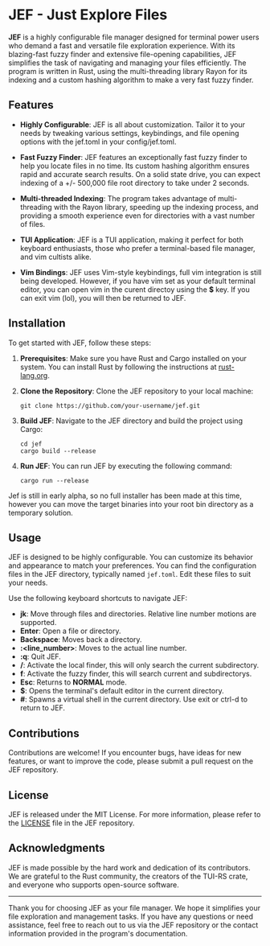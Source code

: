 # JEF - Just Explore Files

**JEF** is a highly configurable file manager designed for terminal power users who demand a fast and versatile file exploration experience. With its blazing-fast fuzzy finder and extensive file-opening capabilities, JEF simplifies the task of navigating and managing your files efficiently. The program is written in Rust, using the multi-threading library Rayon for its indexing and a custom hashing algorithm to make a very fast fuzzy finder.

## Features

- **Highly Configurable**: JEF is all about customization. Tailor it to your needs by tweaking various settings, keybindings, and file opening options with the jef.toml in your config/jef.toml.

- **Fast Fuzzy Finder**: JEF features an exceptionally fast fuzzy finder to help you locate files in no time. Its custom hashing algorithm ensures rapid and accurate search results. On a solid state drive, you can expect indexing of a +/- 500,000 file root directory to take under 2 seconds.

- **Multi-threaded Indexing**: The program takes advantage of multi-threading with the Rayon library, speeding up the indexing process, and providing a smooth experience even for directories with a vast number of files.

- **TUI Application**: JEF is a TUI application, making it perfect for both keyboard enthusiasts, those who prefer a terminal-based file manager, and vim cultists alike.

- **Vim Bindings**: JEF uses Vim-style keybindings, full vim integration is still being developed. However, if you have vim set as your default terminal editor, you can open vim in the curent directoy using the **$** key. If you can exit vim (lol), you will then be returned to JEF.

## Installation

To get started with JEF, follow these steps:

1. **Prerequisites**: Make sure you have Rust and Cargo installed on your system. You can install Rust by following the instructions at [rust-lang.org](https://www.rust-lang.org/learn/get-started).

2. **Clone the Repository**: Clone the JEF repository to your local machine:

    ```shell
    git clone https://github.com/your-username/jef.git
    ```

3. **Build JEF**: Navigate to the JEF directory and build the project using Cargo:

    ```shell
    cd jef
    cargo build --release
    ```

4. **Run JEF**: You can run JEF by executing the following command:

    ```shell
    cargo run --release
    ```

Jef is still in early alpha, so no full installer has been made at this time, however you can move the target binaries into your root bin directory as a temporary solution.

## Usage

JEF is designed to be highly configurable. You can customize its behavior and appearance to match your preferences. You can find the configuration files in the JEF directory, typically named `jef.toml`. Edit these files to suit your needs.

Use the following keyboard shortcuts to navigate JEF:

- **jk**: Move through files and directories. Relative line number motions are supported.
- **Enter**: Open a file or directory.
- **Backspace**: Moves back a directory.
- **:<line_number>**: Moves to the actual line number.
- **:q**: Quit JEF.
- **/**: Activate the local finder, this will only search the current subdirectory.
- **f**: Activate the fuzzy finder, this will search current and subdirectorys.
- **Esc**: Returns to **NORMAL** mode.
- **$**: Opens the terminal's default editor in the current directory.
- **#**: Spawns a virtual shell in the current directory. Use exit or ctrl-d to return to JEF.

## Contributions

Contributions are welcome! If you encounter bugs, have ideas for new features, or want to improve the code, please submit a pull request on the JEF repository.

## License

JEF is released under the MIT License. For more information, please refer to the [LICENSE](LICENSE) file in the JEF repository.

## Acknowledgments

JEF is made possible by the hard work and dedication of its contributors. We are grateful to the Rust community, the creators of the TUI-RS crate, and everyone who supports open-source software.

---

Thank you for choosing JEF as your file manager. We hope it simplifies your file exploration and management tasks. If you have any questions or need assistance, feel free to reach out to us via the JEF repository or the contact information provided in the program's documentation.
